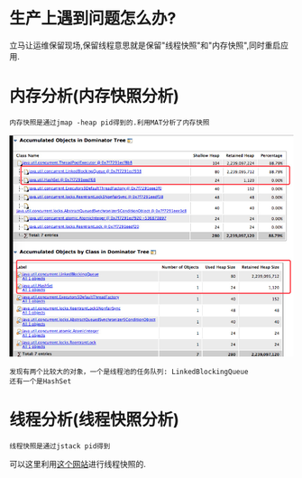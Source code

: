 # 生产上遇到问题怎么办?

立马让运维保留现场,保留线程意思就是保留"线程快照"和"内存快照",同时重启应用.

# 内存分析(内存快照分析)

    内存快照是通过jmap -heap pid得到的.利用MAT分析了内存快照

![](../pics/案例-堆内存快照.png)

    发现有两个比较大的对象，一个是线程池的任务队列: LinkedBlockingQueue
    还有一个是HashSet

# 线程分析(线程快照分析)

    线程快照是通过jstack pid得到

可以这里利用[这个网站](https://fastthread.io/)进行线程快照的.
